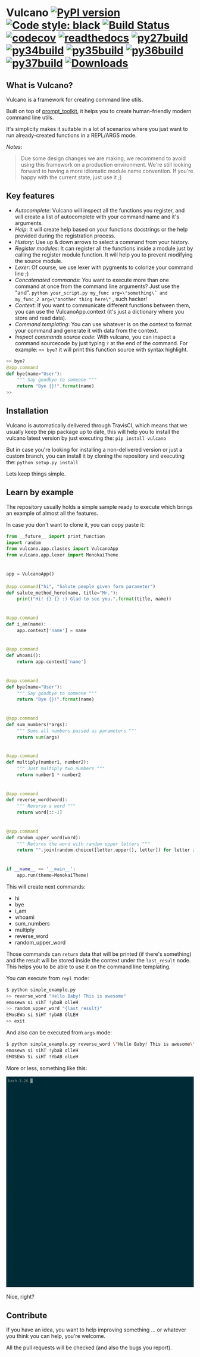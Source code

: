 Vulcano
[![PyPI version](https://badge.fury.io/py/vulcano.svg)](https://badge.fury.io/py/vulcano)
[![Code style: black](https://img.shields.io/badge/code%20style-black-000000.svg)](https://github.com/ambv/black)
[![Build Status](https://travis-ci.org/dgarana/vulcano.svg?branch=master)](https://travis-ci.org/dgarana/vulcano)
[![codecov](https://codecov.io/gh/dgarana/vulcano/branch/master/graph/badge.svg)](https://codecov.io/gh/dgarana/vulcano)
[![readthedocs](https://readthedocs.org/projects/vulcano/badge/?version=latest)](https://vulcano.readthedocs.org)
[![py27build](http://travimg.dgarana.com/v1/dgarana/vulcano/master/Python%202.7%20Unit%20Test.svg)](https://travis-ci.org/dgarana/vulcano)
[![py34build](http://travimg.dgarana.com/v1/dgarana/vulcano/master/Python%203.4%20Unit%20Test.svg)](https://travis-ci.org/dgarana/vulcano)
[![py35build](http://travimg.dgarana.com/v1/dgarana/vulcano/master/Python%203.5%20Unit%20Test.svg)](https://travis-ci.org/dgarana/vulcano)
[![py36build](http://travimg.dgarana.com/v1/dgarana/vulcano/master/Python%203.6%20Unit%20Test.svg)](https://travis-ci.org/dgarana/vulcano)
[![py37build](http://travimg.dgarana.com/v1/dgarana/vulcano/master/Python%203.7%20Unit%20Test.svg)](https://travis-ci.org/dgarana/vulcano)
[![Downloads](https://pepy.tech/badge/vulcano)](https://pepy.tech/project/vulcano)
=======

What is Vulcano?
----------------

Vulcano is a framework for creating command line utils.

Built on top of [prompt_toolkit](https://github.com/prompt-toolkit/python-prompt-toolkit), it helps you to create human-friendly modern command line utils.

It's simplicity makes it suitable in a lot of scenarios where you just want to run already-created functions in a REPL/ARGS mode.

*_Notes_*:
> Due some design changes we are making, we recommend to avoid using this framework on a production environment.
> We're still looking forward to having a more idiomatic module name convention.
> If you're happy with the current state, just use it ;)

Key features
------------
- *Autocomplete*: Vulcano will inspect all the functions you register, and will create a list of autocomplete with your command name and it's arguments.
- *Help*: It will create help based on your functions docstrings or the help provided during the registration process.
- *History*: Use up & down arrows to select a command from your history.
- *Register modules*: It can register all the functions inside a module just by calling the register module function. It will help you to prevent modifying the source module.
- *Lexer*: Of course, we use lexer with pygments to colorize your command line ;)
- *Concatenated commands*: You want to execute more than one command at once from the command line arguments? Just use the "and". `python your_script.py my_func arg=\"something\˝ and my_func_2 arg=\"another thing here\"` , such hacker!
- *Context*: If you want to communicate different functions between them, you can use the VulcanoApp.context (it's just a dictionary where you store and read data).
- *Command templating*: You can use whatever is on the context to format your command and generate it with data from the context.
- *Inspect commands source code*: With vulcano, you can inspect a command sourcecode by just typing `?` at the end of the command. For example: `>> bye?` it will print this function source with syntax highlight.
```python
>> bye?
@app.command
def bye(name="User"):
    """ Say goodbye to someone """
    return "Bye {}!".format(name)
>> 
```

Installation
------------
Vulcano is automatically delivered through TravisCI, which means that we usually keep the pip package up to date, this will help you to install the vulcano latest version by just executing the:
`pip install vulcano`

But in case you're looking for installing a non-delivered version or just a custom branch, you can install it by cloning the repository and executing the:
`python setup.py install`

Lets keep things simple.


Learn by example
----------------
The repository usually holds a simple sample ready to execute which brings an example of almost all the features.

In case you don't want to clone it, you can copy paste it:

```python
from __future__ import print_function
import random
from vulcano.app.classes import VulcanoApp
from vulcano.app.lexer import MonokaiTheme


app = VulcanoApp()

@app.command("hi", "Salute people given form parameter")
def salute_method_here(name, title="Mr."):
    print("Hi! {} {} :) Glad to see you.".format(title, name))


@app.command
def i_am(name):
    app.context['name'] = name


@app.command
def whoami():
    return app.context['name']


@app.command
def bye(name="User"):
    """ Say goodbye to someone """
    return "Bye {}!".format(name)


@app.command
def sum_numbers(*args):
    """ Sums all numbers passed as parameters """
    return sum(args)


@app.command
def multiply(number1, number2):
    """ Just multiply two numbers """
    return number1 * number2


@app.command
def reverse_word(word):
    """ Reverse a word """
    return word[::-1]


@app.command
def random_upper_word(word):
    """ Returns the word with random upper letters """
    return "".join(random.choice([letter.upper(), letter]) for letter in word)


if __name__ == '__main__':
    app.run(theme=MonokaiTheme)
```

This will create next commands:
- hi
- bye
- i_am
- whoami
- sum_numbers
- multiply
- reverse_word
- random_upper_word

Those commands can `return` data that will be printed (if there's something) and the result will be stored inside the context under the `last_result` node. This helps you to be able to use it on the command line templating.

You can execute from `repl` mode:

```bash
$ python simple_example.py
>> reverse_word "Hello Baby! This is awesome"
emosewa si sihT !ybaB olleH
>> random_upper_word "{last_result}"
EMosEWa si SiHT !ybAB OlLEH
>> exit
```

And also can be executed from `args` mode:
```bash
$ python simple_example.py reverse_word \"Hello Baby! This is awesome\" and random_upper_word \"{last_result}\"
emosewa si sihT !ybaB olleH
EMOSEWa Si siHT !YbAB olLeH
```


More or less, something like this:

![Demo gif video](docs/_static/demo.gif?raw=true "Demo gif video")

Nice, right?


Contribute
----------
If you have an idea, you want to help improving something ... or whatever you think you can help, you're welcome.

All the pull requests will be checked (and also the bugs you report).
